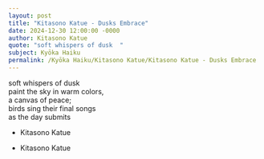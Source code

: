 ```yaml
---
layout: post
title: "Kitasono Katue - Dusks Embrace"
date: 2024-12-30 12:00:00 -0000
author: Kitasono Katue
quote: "soft whispers of dusk  "
subject: Kyōka Haiku
permalink: /Kyōka Haiku/Kitasono Katue/Kitasono Katue - Dusks Embrace
---
```


soft whispers of dusk  
paint the sky in warm colors,  
a canvas of peace;  
birds sing their final songs  
as the day submits  

- Kitasono Katue

- Kitasono Katue
